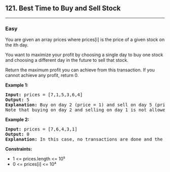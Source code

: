<h2>121. Best Time to Buy and Sell Stock</h2>
<hr>
<h3>Easy</h3>
<div>
<p>You are given an array prices where prices[i] is the price of a given stock on the ith day.

You want to maximize your profit by choosing a single day to buy one stock and choosing a different day in the future to sell that stock.

Return the maximum profit you can achieve from this transaction. If you cannot achieve any profit, return 0.</p>

<p><b>Example 1: </b></p>

<pre><strong>Input:</strong> prices = [7,1,5,3,6,4]
<strong>Output:</strong> 5
<strong>Explanation:</strong> Buy on day 2 (price = 1) and sell on day 5 (price = 6), profit = 6-1 = 5.
Note that buying on day 2 and selling on day 1 is not allowed because you must buy before you sell.
</pre>

<p><b>Example 2: </b></p>

<pre><strong>Input:</strong> prices = [7,6,4,3,1]
<strong>Output:</strong> 0
<strong>Explanation:</strong> In this case, no transactions are done and the max profit = 0.
</pre>

<p><b>Constraints:</b></p>
<ul> 
   <li>1 <= prices.length <= 10⁵</li>
   <li>0 <= prices[i] <= 10⁴</li>
</ul>
</div>
